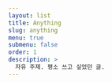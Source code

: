 ```yaml
---
layout: list
title: Anything
slug: anything
menu: true
submenu: false
order: 1
description: >
  자유 주제. 평소 쓰고 싶었던 글.
---
```

